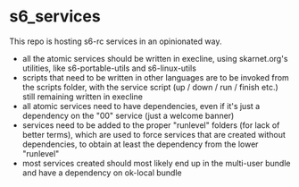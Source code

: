 # s6_services

This repo is hosting s6-rc services in an opinionated way.

 - all the atomic services should be written in execline, using skarnet.org's utilities, like s6-portable-utils and s6-linux-utils
 - scripts that need to be written in other languages are to be invoked from the scripts folder, with the service script (up / down / run / finish etc.) still remaining written in execline
 - all atomic services need to have dependencies, even if it's just a dependency on the "00" service (just a welcome banner)
 - services need to be added to the proper "runlevel" folders (for lack of better terms), which are used to force services that are created without dependencies, to obtain at least the dependency from the lower "runlevel"
 - most services created should most likely end up in the multi-user bundle and have a dependency on ok-local bundle
